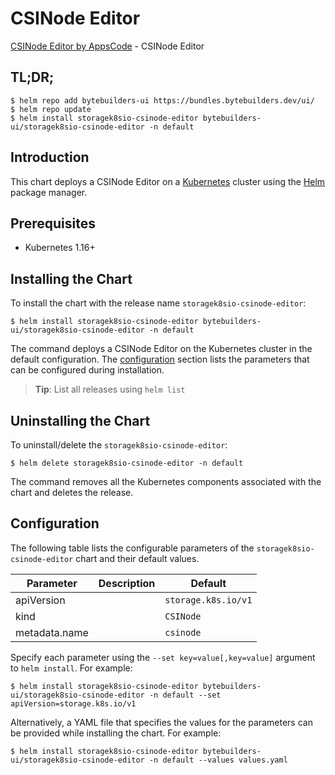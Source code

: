# CSINode Editor

[CSINode Editor by AppsCode](https://byte.builders) - CSINode Editor

## TL;DR;

```console
$ helm repo add bytebuilders-ui https://bundles.bytebuilders.dev/ui/
$ helm repo update
$ helm install storagek8sio-csinode-editor bytebuilders-ui/storagek8sio-csinode-editor -n default
```

## Introduction

This chart deploys a CSINode Editor on a [Kubernetes](http://kubernetes.io) cluster using the [Helm](https://helm.sh) package manager.

## Prerequisites

- Kubernetes 1.16+

## Installing the Chart

To install the chart with the release name `storagek8sio-csinode-editor`:

```console
$ helm install storagek8sio-csinode-editor bytebuilders-ui/storagek8sio-csinode-editor -n default
```

The command deploys a CSINode Editor on the Kubernetes cluster in the default configuration. The [configuration](#configuration) section lists the parameters that can be configured during installation.

> **Tip**: List all releases using `helm list`

## Uninstalling the Chart

To uninstall/delete the `storagek8sio-csinode-editor`:

```console
$ helm delete storagek8sio-csinode-editor -n default
```

The command removes all the Kubernetes components associated with the chart and deletes the release.

## Configuration

The following table lists the configurable parameters of the `storagek8sio-csinode-editor` chart and their default values.

|   Parameter   | Description |       Default       |
|---------------|-------------|---------------------|
| apiVersion    |             | `storage.k8s.io/v1` |
| kind          |             | `CSINode`           |
| metadata.name |             | `csinode`           |


Specify each parameter using the `--set key=value[,key=value]` argument to `helm install`. For example:

```console
$ helm install storagek8sio-csinode-editor bytebuilders-ui/storagek8sio-csinode-editor -n default --set apiVersion=storage.k8s.io/v1
```

Alternatively, a YAML file that specifies the values for the parameters can be provided while
installing the chart. For example:

```console
$ helm install storagek8sio-csinode-editor bytebuilders-ui/storagek8sio-csinode-editor -n default --values values.yaml
```
